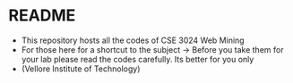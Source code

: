 # README

- This repository hosts all the codes of CSE 3024 Web Mining 
- For those here for a shortcut to the subject -> Before you take them for your lab please read the codes carefully. Its better for you only
- (Vellore Institute of Technology)